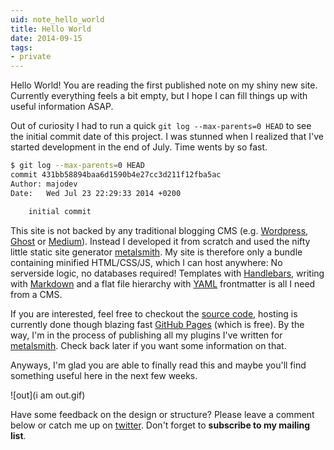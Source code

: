 ```yaml
---
uid: note_hello_world
title: Hello World
date: 2014-09-15
tags:
- private
---
```


Hello World! You are reading the first published note on my shiny new site. Currently everything feels a bit empty, but I hope I can fill things up with useful information ASAP.

Out of curiosity I had to run a quick `git log --max-parents=0 HEAD` to see the initial commit date of this project. I was stunned when I realized that I've started development in the end of July. Time wents by so fast.

``` bash
$ git log --max-parents=0 HEAD
commit 431bb58894baa6d1590b4e27cc3d211f12fba5ac
Author: majodev
Date:   Wed Jul 23 22:29:33 2014 +0200

    initial commit
```

This site is not backed by any traditional blogging CMS (e.g. [Wordpress](http://wpde.org/), [Ghost](https://ghost.org/) or [Medium](https://medium.com/)). Instead I developed it from scratch and used the nifty little static site generator [metalsmith](http://metalsmith.io). My site is therefore only a bundle containing minified HTML/CSS/JS, which I can host anywhere: No serverside logic, no databases required! Templates with [Handlebars](http://handlebarsjs.com/), writing with [Markdown](https://github.com/adam-p/markdown-here/wiki/Markdown-Cheatsheet) and a flat file hierarchy with [YAML](http://www.yaml.org/) frontmatter is all I need from a CMS. 

If you are interested, feel free to checkout the [source code](https://github.com/majodev/majodev.github.io/), hosting is currently done though blazing fast [GitHub Pages](https://pages.github.com/) (which is free). By the way, I'm in the process of publishing all my plugins I've written for [metalsmith](http://metalsmith.io). Check back later if you want some information on that.

Anyways, I'm glad you are able to finally read this and maybe you'll find something useful here in the next few weeks.

![out](i am out.gif)

Have some feedback on the design or structure? Please leave a comment below or catch me up on [twitter](http://twitter.com/majodev). Don't forget to **subscribe to my mailing list**. <!-- TODO: MAILING LIST !!!!! -->